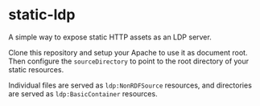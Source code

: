 # static-ldp
A simple way to expose static HTTP assets as an LDP server.

Clone this repository and setup your Apache to use it as 
document root. Then configure the `sourceDirectory` to point
to the root directory of your static resources. 

Individual files are served as `ldp:NonRDFSource` resources,
and directories are served as `ldp:BasicContainer` resources.
